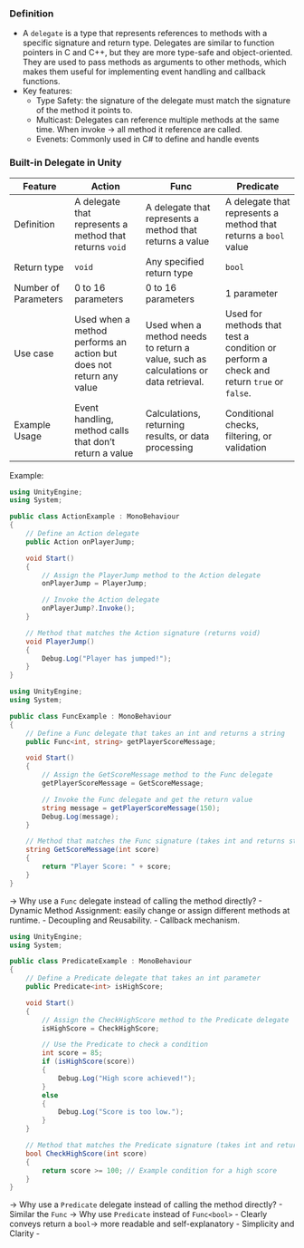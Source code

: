 ### Definition
- A `delegate` is a type that represents references to methods with a specific signature and return type. Delegates are similar to function pointers in C and C++, but they are more type-safe and object-oriented. They are used to pass methods as arguments to other methods, which makes them useful for implementing event handling and callback functions.
- Key features:
	- Type Safety: the signature of the delegate must match the signature of the method it points to.
	- Multicast: Delegates can reference multiple methods at the same time. When invoke -> all method it reference are called.
	- Evenets: Commonly used in C# to define and handle events

### Built-in Delegate in Unity

| Feature              | Action                                                              | Func                                                                                | Predicate                                                                               |
| -------------------- | ------------------------------------------------------------------- | ----------------------------------------------------------------------------------- | --------------------------------------------------------------------------------------- |
| Definition           | A delegate that represents a method that returns `void`             | A delegate that represents a method that returns a value                            | A delegate that represents a method that returns a `bool` value                         |
| Return type          | `void`                                                              | Any specified return type                                                           | `bool`                                                                                  |
| Number of Parameters | 0 to 16 parameters                                                  | 0 to 16 parameters                                                                  | 1 parameter                                                                             |
| Use case             | Used when a method performs an action but does not return any value | Used when a method needs to return a value, such as calculations or data retrieval. | Used for methods that test a condition or perform a check and return `true` or `false`. |
| Example Usage        | Event handling, method calls that don’t return a value              | Calculations, returning results, or data processing                                 | Conditional checks, filtering, or validation                                            |
Example:
``` C#
using UnityEngine;
using System;

public class ActionExample : MonoBehaviour
{
    // Define an Action delegate
    public Action onPlayerJump;

    void Start()
    {
        // Assign the PlayerJump method to the Action delegate
        onPlayerJump = PlayerJump;

        // Invoke the Action delegate
        onPlayerJump?.Invoke();
    }

    // Method that matches the Action signature (returns void)
    void PlayerJump()
    {
        Debug.Log("Player has jumped!");
    }
}
```

``` C#
using UnityEngine;
using System;

public class FuncExample : MonoBehaviour
{
    // Define a Func delegate that takes an int and returns a string
    public Func<int, string> getPlayerScoreMessage;

    void Start()
    {
        // Assign the GetScoreMessage method to the Func delegate
        getPlayerScoreMessage = GetScoreMessage;

        // Invoke the Func delegate and get the return value
        string message = getPlayerScoreMessage(150);
        Debug.Log(message);
    }

    // Method that matches the Func signature (takes int and returns string)
    string GetScoreMessage(int score)
    {
        return "Player Score: " + score;
    }
}
```
-> Why use a `Func` delegate instead of calling the method directly?
	- Dynamic Method Assignment: easily change or assign different methods at runtime.
	- Decoupling and Reusability.
	- Callback mechanism.

``` C#
using UnityEngine;
using System;

public class PredicateExample : MonoBehaviour
{
    // Define a Predicate delegate that takes an int parameter
    public Predicate<int> isHighScore;

    void Start()
    {
        // Assign the CheckHighScore method to the Predicate delegate
        isHighScore = CheckHighScore;

        // Use the Predicate to check a condition
        int score = 85;
        if (isHighScore(score))
        {
            Debug.Log("High score achieved!");
        }
        else
        {
            Debug.Log("Score is too low.");
        }
    }

    // Method that matches the Predicate signature (takes int and returns bool)
    bool CheckHighScore(int score)
    {
        return score >= 100; // Example condition for a high score
    }
}
```
-> Why use a `Predicate` delegate instead of calling the method directly?
	- Similar the `Func`
-> Why use `Predicate` instead of `Func<bool>`
	- Clearly conveys return a `bool`-> more readable and self-explanatory
	- Simplicity and Clarity
	- 